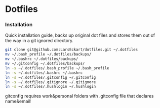 # Dotfiles

### Installation

Quick installation guide, backs up original dot files and stores them out of the way in a git ignored directory.

```bash
git clone git@github.com:LarsEckart/dotfiles.git ~/.dotfiles
mv ~/.bash_profile ~/.dotfiles/backups/
mv ~/.bashrc ~/.dotfiles/backups/
mv ~/.gitconfig ~/.dotfiles/backups/
ln -s ~/.dotfiles/.bash_profile ~/.bash_profile
ln -s ~/.dotfiles/.bashrc ~/.bashrc
ln -s ~/.dotfiles/.gitconfig ~/.gitconfig  
ln -s ~/.dotfiles/.gitignore ~/.gitignore  
ln -s ~/.dotfiles/.hushlogin ~/.hushlogin 
```

gitconfig requires work&personal folders with .gitconfig file that declares name&email!
